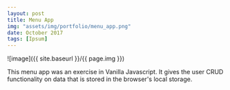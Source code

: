 ```yaml
---
layout: post
title: Menu App
img: "assets/img/portfolio/menu_app.png"
date: October 2017
tags: [Ipsum]
---
```


![image]({{ site.baseurl }}/{{ page.img }})

This menu app was an exercise in Vanilla Javascript. It gives the user CRUD functionality on data that is stored in the browser's local storage.
